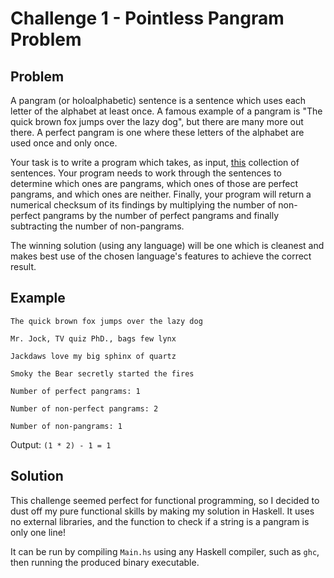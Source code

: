 # Challenge 1 - Pointless Pangram Problem

## Problem
A pangram (or holoalphabetic) sentence is a sentence which uses each letter of the alphabet at least once. A famous example of a pangram is "The quick brown fox jumps over the lazy dog", but there are many more out there. A perfect pangram is one where these letters of the alphabet are used once and only once.

Your task is to write a program which takes, as input, [this](data.txt) collection of sentences. Your program needs to work through the sentences to determine which ones are pangrams, which ones of those are perfect pangrams, and which ones are neither. Finally, your program will return a numerical checksum of its findings by multiplying the number of non-perfect pangrams by the number of perfect pangrams and finally subtracting the number of non-pangrams.

The winning solution (using any language) will be one which is cleanest and makes best use of the chosen language's features to achieve the correct result.

## Example
`The quick brown fox jumps over the lazy dog`

`Mr. Jock, TV quiz PhD., bags few lynx`

`Jackdaws love my big sphinx of quartz`

`Smoky the Bear secretly started the fires`

`Number of perfect pangrams: 1`

`Number of non-perfect pangrams: 2`

`Number of non-pangrams: 1`

Output: `(1 * 2) - 1 = 1`

## Solution
This challenge seemed perfect for functional programming, so I decided to dust off my pure functional skills by making my solution in Haskell. It uses no external libraries, and the function to check if a string is a pangram is only one line!

It can be run by compiling `Main.hs` using any Haskell compiler, such as `ghc`, then running the produced binary executable.
